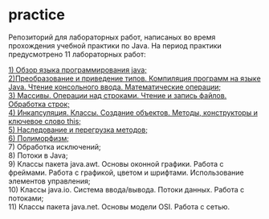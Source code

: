 # practice
<p>Репозиторий для лабораторных работ, написаных во время прохождения учебной практики по Java. На период практики предусмотрено 11 лабораторных работ: </br></p>
<p> <a href="https://github.com/kostyanirchenko/practice/blob/master/src/Lab1.java">1) Обзор языка программирования java;</a></br>
<a href="https://github.com/kostyanirchenko/practice/blob/master/src/Lab2.java">2)Преобразование и приведение типов. Компиляция программ на языке Java. Чтение консольного ввода. Математические операции;</a></br>
<a href="https://github.com/kostyanirchenko/practice/blob/master/src/Lab3.java">3) Массивы. Операции над строками. Чтение и запись файлов. Обработка строк;</a></br>
<a href="https://github.com/kostyanirchenko/practice/blob/master/src/Lab4.java">4) Инкапсуляция. Классы. Создание объектов. Методы, конструкторы и ключевое слово this;</a></br>
<a href="https://github.com/kostyanirchenko/practice/blob/master/src/Lab5.java">5) Наследование и перегрузка методов;</br>
6) Полиморфизм;</a></br>
7) Обработка исключений;</br>
8) Потоки в Java;</br>
9) Классы пакета java.awt. Основы оконной графики. Работа с фреймами. Работа с графикой, цветом и шрифтами. Использование элементов управления;</br>
10) Классы java.io. Система ввода/вывода. Потоки данных. Работа с потоками;</br>
11) Классы пакета java.net. Основы модели OSI. Работа с сетью.</br></p>
